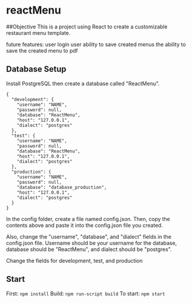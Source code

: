 # reactMenu

##Objective
This is a project using React to create a customizable restaurant menu template.

future features:
user login
user ability to save created menus
the ability to save the created menu to pdf

## Database Setup
Install PostgreSQL then create a database called "ReactMenu".

```
{
  "development": {
    "username": "NAME",
    "password": null,
    "database": "ReactMenu",
    "host": "127.0.0.1",
    "dialect": "postgres"
  },
  "test": {
    "username": "NAME",
    "password": null,
    "database": "ReactMenu",
    "host": "127.0.0.1",
    "dialect": "postgres"
  },
  "production": {
    "username": "NAME",
    "password": null,
    "database": "database_production",
    "host": "127.0.0.1",
    "dialect": "postgres"
  }
}
```

In the config folder, create a file named config.json. Then, copy the contents above and paste it into the config.json file you created.

Also, change the "username", "database", and "dialect" fields in the config.json
file. Username should be your username for the database, database should be
"ReactMenu", and dialect should be "postgres".

Change the fields for development, test, and production

## Start
First: `npm install`
Build: `npm run-script build`
To start: `npm start`
